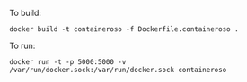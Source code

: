 To build:
```
docker build -t containeroso -f Dockerfile.containeroso .
```
To run:
```
docker run -t -p 5000:5000 -v /var/run/docker.sock:/var/run/docker.sock containeroso
```

